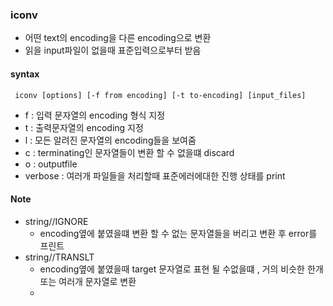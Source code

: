 ﻿### iconv
- 어떤 text의 encoding을 다른 encoding으로 변환
- 읽을 input파일이 없을때 표준입력으로부터 받음
#### syntax
``` iconv [options] [-f from encoding] [-t to-encoding] [input_files]```
- f : 입력 문자열의 encoding 형식 지정
- t :  출력문자열의 encoding 지정
- l :  모든 알려진 문자열의 encoding들을 보여줌
- c :  terminating인 문자열들이 변환 할 수 없을떄 discard
- o : outputfile
- verbose : 여러개 파일들을 처리할때 표준에러에대한 진행 상태를 print
#### Note
- string//IGNORE
	- encoding옆에 붙였을떄 변환 할 수 없는 문자열들을 버리고 변환 후 error를 프린트
- string//TRANSLT
	- encoding옆에 붙였을때 target 문자열로 표현 될 수없을떄 , 거의 비슷한 한개 또는 여러개 문자열로 변환
	- 
